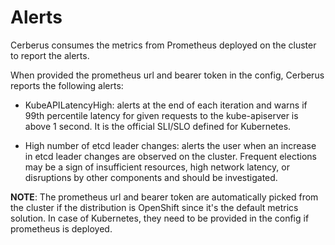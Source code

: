 # Alerts

Cerberus consumes the metrics from Prometheus deployed on the cluster to report the alerts.

When provided the prometheus url and bearer token in the config, Cerberus reports the following alerts:

- KubeAPILatencyHigh: alerts at the end of each iteration and warns if 99th percentile latency for given requests to the kube-apiserver is above 1 second. It is the official SLI/SLO defined for Kubernetes.

- High number of etcd leader changes: alerts the user when an increase in etcd leader changes are observed on the cluster. Frequent elections may be a sign of insufficient resources, high network latency, or disruptions by other components and should be investigated.

**NOTE**: The prometheus url and bearer token are automatically picked from the cluster if the distribution is OpenShift since it's the default metrics solution. In case of Kubernetes, they need to be provided in the config if prometheus is deployed.
